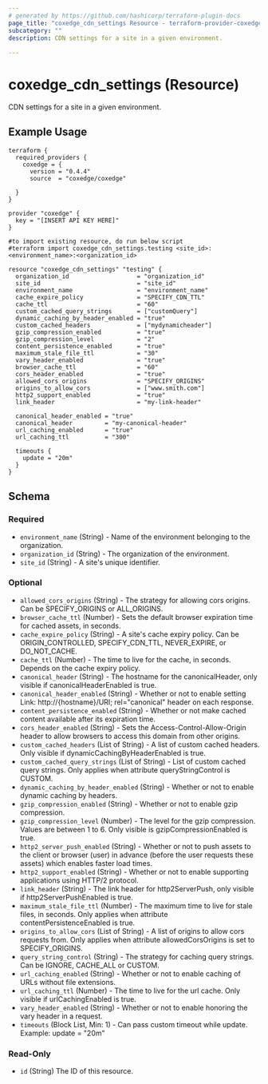 ```yaml
---
# generated by https://github.com/hashicorp/terraform-plugin-docs
page_title: "coxedge_cdn_settings Resource - terraform-provider-coxedge"
subcategory: ""
description: CDN settings for a site in a given environment.
  
---
```


# coxedge_cdn_settings (Resource)
CDN settings for a site in a given environment.

Example Usage
---
```
terraform {
  required_providers {
    coxedge = {
      version = "0.4.4"
      source  = "coxedge/coxedge"
    
  }
}

provider "coxedge" {
  key = "[INSERT API KEY HERE]"
}

#to import existing resource, do run below script
#terraform import coxedge_cdn_settings.testing <site_id>:<environment_name>:<organization_id>

resource "coxedge_cdn_settings" "testing" {
  organization_id                   = "organization_id"
  site_id                           = "site_id"
  environment_name                  = "environment_name"
  cache_expire_policy               = "SPECIFY_CDN_TTL"
  cache_ttl                         = "60"
  custom_cached_query_strings       = ["customQuery"]
  dynamic_caching_by_header_enabled = "true"
  custom_cached_headers             = ["mydynamicheader"]
  gzip_compression_enabled          = "true"
  gzip_compression_level            = "2"
  content_persistence_enabled       = "true"
  maximum_stale_file_ttl            = "30"
  vary_header_enabled               = "true"
  browser_cache_ttl                 = "60"
  cors_header_enabled               = "true"
  allowed_cors_origins              = "SPECIFY_ORIGINS"
  origins_to_allow_cors             = ["www.smith.com"]
  http2_support_enabled             = "true"
  link_header                       = "my-link-header"

  canonical_header_enabled = "true"
  canonical_header         = "my-canonical-header"
  url_caching_enabled      = "true"
  url_caching_ttl          = "300"
  
  timeouts {
    update = "20m"
  }
}
```



<!-- schema generated by tfplugindocs -->
## Schema

### Required

- `environment_name` (String) - Name of the environment belonging to the organization.
- `organization_id` (String) - The organization of the environment.
- `site_id` (String) - A site's unique identifier.

### Optional

- `allowed_cors_origins` (String) - The strategy for allowing cors origins. Can be SPECIFY_ORIGINS or ALL_ORIGINS.
- `browser_cache_ttl` (Number) - Sets the default browser expiration time for cached assets, in seconds.
- `cache_expire_policy` (String) - A site's cache expiry policy. Can be ORIGIN_CONTROLLED, SPECIFY_CDN_TTL, NEVER_EXPIRE, or DO_NOT_CACHE.
- `cache_ttl` (Number) - The time to live for the cache, in seconds. Depends on the cache expiry policy.
- `canonical_header` (String) - The hostname for the canonicalHeader, only visible if canonicalHeaderEnabled is true.
- `canonical_header_enabled` (String) - Whether or not to enable setting Link: http://{hostname}/URI; rel="canonical" header on each response.
- `content_persistence_enabled` (String) - Whether or not make cached content available after its expiration time.
- `cors_header_enabled` (String) - Sets the Access-Control-Allow-Origin header to allow browsers to access this domain from other origins.
- `custom_cached_headers` (List of String) - A list of custom cached headers. Only visible if dynamicCachingByHeaderEnabled is true.
- `custom_cached_query_strings` (List of String) - List of custom cached query strings. Only applies when attribute queryStringControl is CUSTOM.
- `dynamic_caching_by_header_enabled` (String) - Whether or not to enable dynamic caching by headers.
- `gzip_compression_enabled` (String) - Whether or not to enable gzip compression.
- `gzip_compression_level` (Number) - The level for the gzip compression. Values are between 1 to 6. Only visible is gzipCompressionEnabled is true.
- `http2_server_push_enabled` (String) - Whether or not to push assets to the client or browser (user) in advance (before the user requests these assets) which enables faster load times.
- `http2_support_enabled` (String) - Whether or not to enable supporting applications using HTTP/2 protocol.
- `link_header` (String) - The link header for http2ServerPush, only visible if http2ServerPushEnabled is true.
- `maximum_stale_file_ttl` (Number) - The maximum time to live for stale files, in seconds. Only applies when attribute contentPersistenceEnabled is true.
- `origins_to_allow_cors` (List of String) - A list of origins to allow cors requests from. Only applies when attribute allowedCorsOrigins is set to SPECIFY_ORIGINS.
- `query_string_control` (String) - The strategy for caching query strings. Can be IGNORE, CACHE_ALL or CUSTOM.
- `url_caching_enabled` (String) - Whether or not to enable caching of URLs without file extensions.
- `url_caching_ttl` (Number) - The time to live for the url cache. Only visible if urlCachingEnabled is true.
- `vary_header_enabled` (String) - Whether or not to enable honoring the vary header in a request.
- `timeouts` (Block List, Min: 1) - Can pass custom timeout while update. Example: update = "20m"

### Read-Only

- `id` (String) The ID of this resource.


